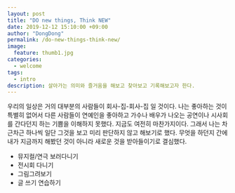 ```yaml
---
layout: post
title: "DO new things, Think NEW"
date: 2019-12-12 15:10:00 +09:00
author: "DongDong"
permalink: /do-new-things-think-new/
image:
  feature: thumb1.jpg
categories:
  - welcome
tags:
  - intro
description: 살아가는 의미와 즐거움을 해보고 찾아보고 기록해보고자 한다.
---
```


우리의 일상은 거의 대부분의 사람들이 회사-집-회사-집 일 것이다. 나는 좋아하는 것이 특별히 없어서 다른 사람들이 연예인을 좋아하고 가수나 배우가 나오는 공연이나 시사회를 간다던지 하는 기쁨을 이해하지 못했다. 지금도 여전히 마찬가지이다. 그래서 나는 차근차근 하나씩 일단 그것을 보고 미리 판단하지 않고 해보기로 했다. 무엇을 하던지 간에 내가 지금까지 해봤던 것이 아니라 새로운 것을 받아들이기로 결심했다.

* 뮤지컬/연극 보러다니기
* 전시회 다니기
* 그림그려보기
* 글 쓰기 연습하기
